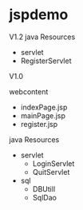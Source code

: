 # jspdemo
V1.2
 java Resources
- servlet
 - RegisterServlet


V1.0

webcontent
 - indexPage.jsp
 - mainPage.jsp
 - register.jsp
 
java Resources
- servlet
  - LoginServlet
  - QuitServlet
- sql
  - DBUtill
  - SqlDao
